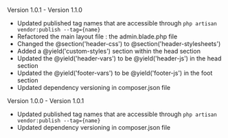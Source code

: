 Version 1.0.1 - Version 1.1.0

- Updated published tag names that are accessible through `php artisan vendor:publish --tag={name}`
- Refactored the main layout file : the admin.blade.php file
- Changed the @section('header-css') to @section('header-stylesheets')
- Added a @yield('custom-styles') section within the head section
- Updated the @yield('header-vars') to be @yield('header-js') in the head section
- Updated the @yield('footer-vars') to be @yield('footer-js') in the foot section
- Updated dependency versioning in composer.json file

Version 1.0.0 - Version 1.0.1

- Updated published tag names that are accessible through `php artisan vendor:publish --tag={name}`
- Updated dependency versioning in composer.json file